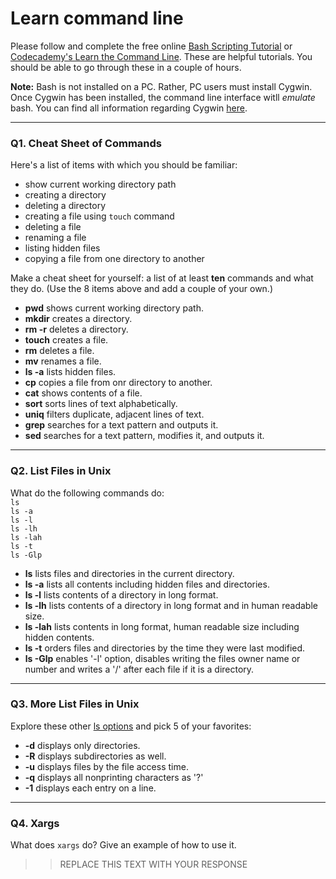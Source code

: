 # Learn command line

Please follow and complete the free online [Bash Scripting Tutorial](https://ryanstutorials.net/bash-scripting-tutorial/) or [Codecademy's Learn the Command Line](https://www.codecademy.com/learn/learn-the-command-line). These are helpful tutorials. You should be able to go through these in a couple of hours.

**Note:** Bash is not installed on a PC. Rather, PC users must install Cygwin. Once Cygwin has been installed, the command line interface witll _emulate_ bash. You can find all information regarding Cygwin [here](https://www.cygwin.com/).

---

### Q1.  Cheat Sheet of Commands  

Here's a list of items with which you should be familiar:  
* show current working directory path
* creating a directory
* deleting a directory
* creating a file using `touch` command
* deleting a file
* renaming a file
* listing hidden files
* copying a file from one directory to another

Make a cheat sheet for yourself: a list of at least **ten** commands and what they do.  (Use the 8 items above and add a couple of your own.)  

- **pwd** shows current working directory path. 
- **mkdir** creates a directory. 
- **rm -r** deletes a directory. 
- **touch** creates a file. 
- **rm** deletes a file. 
- **mv** renames a file. 
- **ls -a** lists hidden files. 
- **cp** copies a file from onr directory to another. 
- **cat** shows contents of a file. 
- **sort** sorts lines of text alphabetically. 
- **uniq** filters duplicate, adjacent lines of text. 
- **grep** searches for a text pattern and outputs it. 
- **sed** searches for a text pattern, modifies it, and outputs it. 


---

### Q2.  List Files in Unix   

What do the following commands do:  
`ls`  
`ls -a`  
`ls -l`  
`ls -lh`  
`ls -lah`  
`ls -t`  
`ls -Glp`  

- **ls** lists files and directories in the current directory. 
- **ls -a** lists all contents including hidden files and directories. 
- **ls -l** lists contents of a directory in long format. 
- **ls -lh** lists contents of a directory in long format and in human readable size. 
- **ls -lah** lists contents in long format, human readable size including hidden contents. 
- **ls -t** orders files and directories by the time they were last modified. 
- **ls -Glp** enables '-l' option, disables writing the files owner name or number and writes a '/' 
after each file if it is a directory. 

---

### Q3.  More List Files in Unix  

Explore these other [ls options](http://www.techonthenet.com/unix/basic/ls.php) and pick 5 of your favorites:

- **-d** displays only directories. 
- **-R** displays subdirectories as well. 
- **-u** displays files by the file access time. 
- **-q** displays all nonprinting characters as '?'  
- **-1** displays each entry on a line.  


---

### Q4.  Xargs   

What does `xargs` do? Give an example of how to use it.

> > REPLACE THIS TEXT WITH YOUR RESPONSE

 


